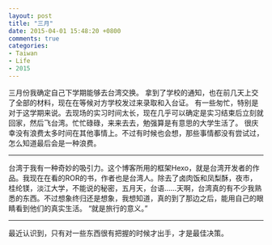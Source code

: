 ```yaml
---
layout: post
title: "三月"
date: 2015-04-01 15:48:20 +0800
comments: true
categories:
- Taiwan
- Life
- 2015
---
```


三月份我确定自己下学期能够去台湾交换。<!-- more -->
拿到了学校的通知，也在前几天上交了全部的材料，现在在等候对方学校发过来录取和入台证。
有一些匆忙，特别是对于这学期来说。去现场的实习时间太长，现在几乎可以确定是实习结束后立刻就回家，然后飞台湾。忙忙碌碌，来来去去，勉强算是有意思的大学生活了。
很庆幸没有浪费太多时间在其他事情上。不过有时候也会想，那些事情都没有尝试过，怎么知道最后会是一种浪费。

---

台湾于我有一种奇妙的吸引力。这个博客所用的框架Hexo，就是台湾开发者的作品。我现在在看的ROR的书，作者也是台湾人。除去了卤肉饭和凤梨酥，夜市，桂纶镁，淡江大学，不能说的秘密，五月天，台语……天啊，台湾真的有不少我熟悉的东西。不过想象终归还是想象，我想知道，真的到了那边之后，能用自己的眼睛看到他们的真实生活。
“就是旅行的意义。”

---

最近认识到，只有对一些东西很有把握的时候才出手，才是最佳决策。

